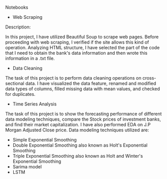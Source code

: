 Notebooks
* Web Scraping
<p>Description:</p>
<p>In this project, I have utilized Beautiful Soup to scrape web pages. Before proceeding with web scraping,  I verified if the site allows this kind of operation. Analyzing HTML structure,  I have selected the part of the code that I need to obtain the bank's data information and then wrote this information in a .txt file.</p>

* Data Cleaning
<p> The task of this project is to perform data cleaning operations on cross-sectional data.  I have visualized the data feature, renamed and modified data types of columns, filled missing data with mean values, and checked for duplicates.</p>

* Time Series Analysis
<p>The task of this project is to show the forecasting performance of different data modeling techniques, compare the Stock prices of investment banks, and find their market capitalization. I have also performed EDA on J.P Morgan Adjusted Close price. Data modeling techniques utilized are:  </p>

* Simple Exponential Smoothing
* Double Exponential Smoothing also known as Holt's Exponential Smoothing
* Triple Exponential Smoothing also known as Holt and Winter's Exponential Smoothing
* Sarima model
* LSTM
